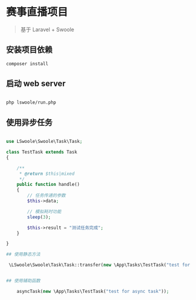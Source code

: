 # 赛事直播项目

> 基于 Laravel + Swoole

## 安装项目依赖

```bash
composer install
```

## 启动 web server

```bash

php lswoole/run.php

```

## 使用异步任务

```php

use LSwoole\Swoole\Task\Task;

class TestTask extends Task
{

    /**
     * @return $this|mixed
     */
    public function handle()
    {
        // 任务传递的参数
        $this->data;

        // 模拟耗时功能
        sleep(3);

        $this->result = "测试任务完成";
    }

}

## 使用静态方法

 \LSwoole\Swoole\Task\Task::transfer(new \App\Tasks\TestTask("test for async task"));


## 使用辅助函数

    asyncTask(new \App\Tasks\TestTask("test for async task"));
```